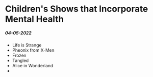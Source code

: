 # Children's Shows that Incorporate Mental Health
##### 04-05-2022

- Life is Strange
- Pheonix from X-Men
- Frozen
- Tangled
- Alice in Wonderland
- 